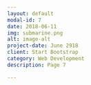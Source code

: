 ```yaml
---
layout: default
modal-id: 7
date: 2018-06-11
img: submarine.png
alt: image-alt
project-date: June 2918
client: Start Bootstrap
category: Web Development
description: Page 7

---
```

